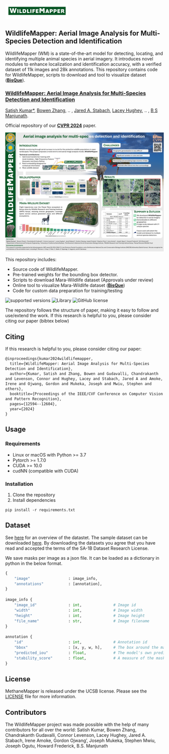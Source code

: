 <img src="./docs/thumbnail_wildlifemapper2.png" width="200">

## WildlifeMapper: Aerial Image Analysis for Multi-Species Detection and Identification

WildlifeMapper (WM) is a state-of-the-art model for detecting, locating, and identifying multiple animal species in aerial imagery. It introduces novel modules to enhance localization and identification accuracy, with a verified dataset of 11k images and 28k annotations. This repository contains code for WildlifeMapper, scripts to download and tool to visualize dataset ([**BisQue**](https://bisque2.ece.ucsb.edu/client_service/view?resource=https://bisque2.ece.ucsb.edu/data_service/00-TGbt6MLRm7VCn4mWmVaQsc)).

### [**WildlifeMapper: Aerial Image Analysis for Multi-Species Detection and Identification**](https://openaccess.thecvf.com/content/CVPR2024/papers/Kumar_WildlifeMapper_Aerial_Image_Analysis_for_Multi-Species_Detection_and_Identification_CVPR_2024_paper.pdf)
[Satish Kumar*](https://www.linkedin.com/in/satish-kumar-81912540/), [Bowen Zhang](), .. , [Jared A. Stabach](https://jaredstabach.com/), [Lacey Hughey](), .. , [B S Manjunath](https://vision.ece.ucsb.edu/people/bs-manjunath).

Official repository of our [**CVPR 2024**](https://openaccess.thecvf.com/content/CVPR2024/papers/Kumar_WildlifeMapper_Aerial_Image_Analysis_for_Multi-Species_Detection_and_Identification_CVPR_2024_paper.pdf) paper.

<img src="./docs/wildlifemapper_github.jpg" width="800">

This repository includes:
* Source code of WildlifeMapper.
* Pre-trained weights for the bounding box detector.
* Scripts to download Mara-Wildlife dataset (Approvals under review)
* Online tool to visualize Mara-Wildlife dataset ([**BisQue**](https://bisque2.ece.ucsb.edu/client_service/view?resource=https://bisque2.ece.ucsb.edu/data_service/00-TGbt6MLRm7VCn4mWmVaQsc))
* Code for custom data preparation for training/testing


![supported versions](https://img.shields.io/badge/python-(3.8--3.10)-brightgreen/?style=flat&logo=python&color=green)
![Library](https://img.shields.io/badge/Library-Pytorch-blue)
![GitHub license](https://img.shields.io/cocoapods/l/AFNetworking)


The repository follows the structure of paper, making it easy to follow and use/extend the work. If this research is helpful to you, please consider citing our paper (bibtex below)

## Citing
If this research is helpful to you, please consider citing our paper:

```
@inproceedings{kumar2024wildlifemapper,
  title={WildlifeMapper: Aerial Image Analysis for Multi-Species Detection and Identification},
  author={Kumar, Satish and Zhang, Bowen and Gudavalli, Chandrakanth and Levenson, Connor and Hughey, Lacey and Stabach, Jared A and Amoke, Irene and Ojwang, Gordon and Mukeka, Joseph and Mwiu, Stephen and others},
  booktitle={Proceedings of the IEEE/CVF Conference on Computer Vision and Pattern Recognition},
  pages={12594--12604},
  year={2024}
}
```

## Usage

### Requirements
- Linux or macOS with Python >= 3.7
- Pytorch >= 1.7.0
- CUDA >= 10.0
- cudNN (compatible with CUDA)

### Installation
1. Clone the repository
2. Install dependencies
```
pip install -r requirements.txt
```



## Dataset

See [here](https://bisque2.ece.ucsb.edu/client_service/view?resource=https://bisque2.ece.ucsb.edu/data_service/00-TGbt6MLRm7VCn4mWmVaQsc) for an overview of the datastet. The sample dataset can be downloaded [here](https://bisque2.ece.ucsb.edu/client_service/view?resource=https://bisque2.ece.ucsb.edu/data_service/00-TGbt6MLRm7VCn4mWmVaQsc). By downloading the datasets you agree that you have read and accepted the terms of the SA-1B Dataset Research License.

We save masks per image as a json file. It can be loaded as a dictionary in python in the below format.

```python
{
    "image"                 : image_info,
    "annotations"           : [annotation],
}

image_info {
    "image_id"              : int,              # Image id
    "width"                 : int,              # Image width
    "height"                : int,              # Image height
    "file_name"             : str,              # Image filename
}

annotation {
    "id"                    : int,              # Annotation id
    "bbox"                  : [x, y, w, h],     # The box around the mask, in XYWH format
    "predicted_iou"         : float,            # The model's own prediction of the mask's quality
    "stability_score"       : float,            # A measure of the mask's quality
}
```


## License
MethaneMapper is released under the UCSB license. Please see the [LICENSE](./LICENSE) file for more information.

## Contributors

The WildlifeMapper project was made possible with the help of many contributors for all over the world: Satish Kumar, Bowen Zhang, Chandrakanth Gudavalli, Connor Levenson, Lacey Hughey, Jared A. Stabach, Irene Amoke, Gordon Ojwang’, Joseph Mukeka, Stephen Mwiu, Joseph Ogutu, Howard Frederick, B.S. Manjunath
